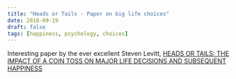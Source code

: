 ```yaml
---
title: "Heads or Tails - Paper on big life choices"
date: 2018-09-19
draft: false
tags: [happiness, psychology, choices]
---
```


Interesting paper by the ever excellent Steven Levitt, [HEADS OR TAILS: THE IMPACT
OF A COIN TOSS ON MAJOR LIFE DECISIONS AND SUBSEQUENT HAPPINESS](https://www.nber.org/papers/w22487.pdf)
